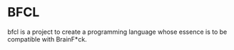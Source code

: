 # BFCL

bfcl is a project to create a programming language whose essence is to be compatible with BrainF*ck.
